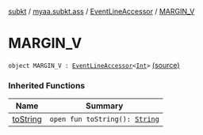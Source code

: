 [subkt](../../index.md) / [myaa.subkt.ass](../index.md) / [EventLineAccessor](index.md) / [MARGIN_V](./-m-a-r-g-i-n_-v.md)

# MARGIN_V

`object MARGIN_V : `[`EventLineAccessor`](index.md)`<`[`Int`](https://kotlinlang.org/api/latest/jvm/stdlib/kotlin/-int/index.html)`>` [(source)](https://github.com/Myaamori/SubKt/blob/0.1.12/src/main/kotlin/myaa/subkt/ass/parser.kt#L440)

### Inherited Functions

| Name | Summary |
|---|---|
| [toString](to-string.md) | `open fun toString(): `[`String`](https://kotlinlang.org/api/latest/jvm/stdlib/kotlin/-string/index.html) |

